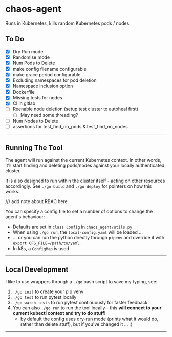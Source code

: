 # chaos-agent

Runs in Kubernetes, kills random Kubernetes pods / nodes.

## To Do

- [x] Dry Run mode
- [x] Randomise mode
- [x] Num Pods to Delete
- [x] make config filename configurable
- [x] make grace period configurable
- [x] Excluding namespaces for pod deletion
- [x] Namespace inclusion option
- [x] Dockerfile
- [x] Missing tests for nodes
- [x] CI in gitlab
- [ ] Reenable node deletion (setup test cluster to autoheal first)
  - [ ] May need some threading?
- [ ] Num Nodes to Delete
- [ ] assertions for test_find_no_pods & test_find_no_nodes

---

## Running The Tool

The agent will run against the current Kubernetes context. In other words, it'll start finding and deleting pods/nodes against your locally authenticated cluster.

It is also designed to run within the cluster itself - acting on other resources accordingly. See `./go build` and `./go deploy` for pointers on how this works.

/// add note about RBAC here

You can specify a config file to set a number of options to change the agent's behaviour:

- Defaults are set in `class Config` in `chaos_agent/utils.py`
- When using `./go run`, the `local-config.yaml` will be loaded ...
- ... or you can run the python directly through `pipenv` and override it with `export CFG_FILE=/path/to/yaml`.
- In k8s, a `ConfigMap` is used

---

## Local Development

I like to use wrappers through a `./go` bash script to save my typing, see:

1. `./go init` to create your pip venv
2. `./go test` to run pytest locally
3. `./go watch-tests` to run pytest continuously for faster feedback
4. You can also `./go run` to run the tool locally - this **will connect to your current kubectl context and try to do stuff!**
   - by default the config uses dry-run mode (prints what it would do, rather than delete stuff), but if you've changed it ... ;)

---
